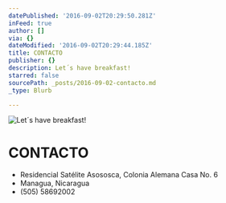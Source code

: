 ```yaml
---
datePublished: '2016-09-02T20:29:50.281Z'
inFeed: true
author: []
via: {}
dateModified: '2016-09-02T20:29:44.185Z'
title: CONTACTO
publisher: {}
description: Let´s have breakfast!
starred: false
sourcePath: _posts/2016-09-02-contacto.md
_type: Blurb

---
```

![Let´s have breakfast!](https://the-grid-user-content.s3-us-west-2.amazonaws.com/6339bea5-7db1-4137-b200-dce4cf5e7180.jpg)

# CONTACTO

* Residencial Satélite Asososca, Colonia Alemana Casa No. 6
* Managua, Nicaragua
* (505) 58692002